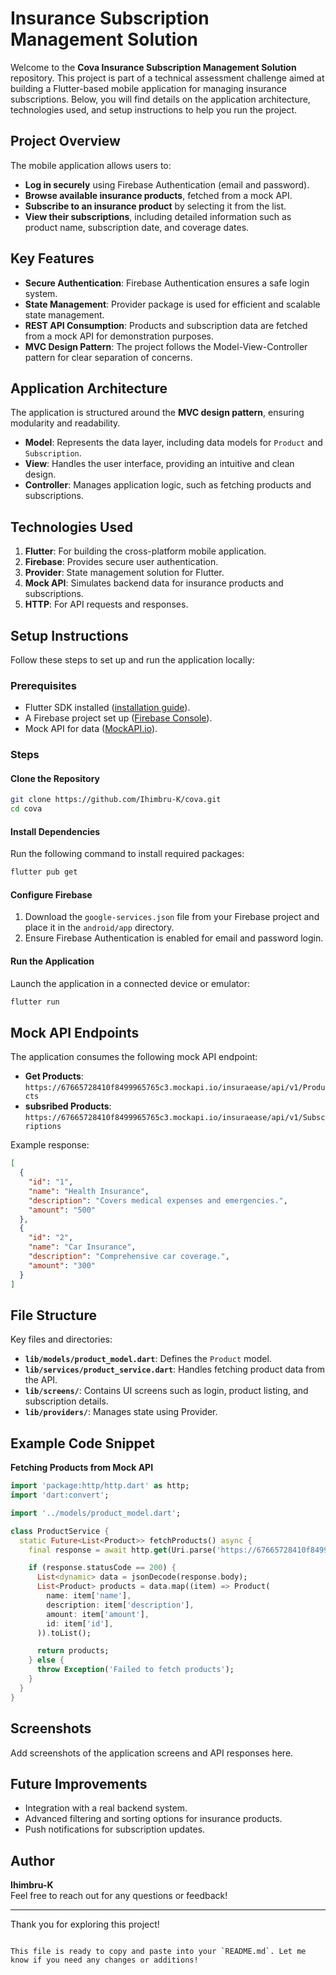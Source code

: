 
# Insurance Subscription Management Solution

Welcome to the **Cova Insurance Subscription Management Solution** repository. This project is part of a technical assessment challenge aimed at building a Flutter-based mobile application for managing insurance subscriptions. Below, you will find details on the application architecture, technologies used, and setup instructions to help you run the project.

## Project Overview

The mobile application allows users to:

- **Log in securely** using Firebase Authentication (email and password).
- **Browse available insurance products**, fetched from a mock API.
- **Subscribe to an insurance product** by selecting it from the list.
- **View their subscriptions**, including detailed information such as product name, subscription date, and coverage dates.

## Key Features

- **Secure Authentication**: Firebase Authentication ensures a safe login system.
- **State Management**: Provider package is used for efficient and scalable state management.
- **REST API Consumption**: Products and subscription data are fetched from a mock API for demonstration purposes.
- **MVC Design Pattern**: The project follows the Model-View-Controller pattern for clear separation of concerns.

## Application Architecture

The application is structured around the **MVC design pattern**, ensuring modularity and readability.

- **Model**: Represents the data layer, including data models for `Product` and `Subscription`.
- **View**: Handles the user interface, providing an intuitive and clean design.
- **Controller**: Manages application logic, such as fetching products and subscriptions.

## Technologies Used

1. **Flutter**: For building the cross-platform mobile application.
2. **Firebase**: Provides secure user authentication.
3. **Provider**: State management solution for Flutter.
4. **Mock API**: Simulates backend data for insurance products and subscriptions.
5. **HTTP**: For API requests and responses.

## Setup Instructions

Follow these steps to set up and run the application locally:

### Prerequisites

- Flutter SDK installed ([installation guide](https://flutter.dev/docs/get-started/install)).
- A Firebase project set up ([Firebase Console](https://console.firebase.google.com/)).
- Mock API for data ([MockAPI.io](https://mockapi.io/)).

### Steps

#### Clone the Repository

```bash
git clone https://github.com/Ihimbru-K/cova.git
cd cova
```

#### Install Dependencies

Run the following command to install required packages:

```bash
flutter pub get
```

#### Configure Firebase

1. Download the `google-services.json` file from your Firebase project and place it in the `android/app` directory.
2. Ensure Firebase Authentication is enabled for email and password login.

#### Run the Application

Launch the application in a connected device or emulator:

```bash
flutter run
```

## Mock API Endpoints

The application consumes the following mock API endpoint:

- **Get Products**: `https://67665728410f8499965765c3.mockapi.io/insuraease/api/v1/Products`
- **subsribed Products**: `https://67665728410f8499965765c3.mockapi.io/insuraease/api/v1/Subscriptions`

Example response:

```json
[
  {
    "id": "1",
    "name": "Health Insurance",
    "description": "Covers medical expenses and emergencies.",
    "amount": "500"
  },
  {
    "id": "2",
    "name": "Car Insurance",
    "description": "Comprehensive car coverage.",
    "amount": "300"
  }
]
```

## File Structure

Key files and directories:

- **`lib/models/product_model.dart`**: Defines the `Product` model.
- **`lib/services/product_service.dart`**: Handles fetching product data from the API.
- **`lib/screens/`**: Contains UI screens such as login, product listing, and subscription details.
- **`lib/providers/`**: Manages state using Provider.

## Example Code Snippet

**Fetching Products from Mock API**

```dart
import 'package:http/http.dart' as http;
import 'dart:convert';

import '../models/product_model.dart';

class ProductService {
  static Future<List<Product>> fetchProducts() async {
    final response = await http.get(Uri.parse('https://67665728410f8499965765c3.mockapi.io/insuraease/api/v1/Products'));

    if (response.statusCode == 200) {
      List<dynamic> data = jsonDecode(response.body);
      List<Product> products = data.map((item) => Product(
        name: item['name'],
        description: item['description'],
        amount: item['amount'],
        id: item['id'],
      )).toList();

      return products;
    } else {
      throw Exception('Failed to fetch products');
    }
  }
}
```

## Screenshots

Add screenshots of the application screens and API responses here.

## Future Improvements

- Integration with a real backend system.
- Advanced filtering and sorting options for insurance products.
- Push notifications for subscription updates.

## Author

**Ihimbru-K**  
Feel free to reach out for any questions or feedback!

---

Thank you for exploring this project!
``` 

This file is ready to copy and paste into your `README.md`. Let me know if you need any changes or additions!
